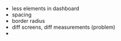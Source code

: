 - less elements in dashboard
- spacing
- border radius
- diff screens, diff measurements (problem)
- 